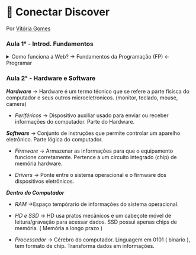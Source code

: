 # :space_invader: Conectar Discover
Por [Vitória Gomes](https://github.com/vitoriacgomes)
### Aula 1° - Introd. Fundamentos
 <details>
  <summary>Como funciona a Web? -> Fundamentos da Programação (FP) <- Programar</summary>
 
   ***Programar***

-> Programar é por um lado relacionado a algoritmos (passos para resolver um problema, uma sequência lógica) e a Lógica de Programação (aplicando os passos para construir o algoritmo), entender como o computador funciona. E por outro lado dar instruções ( em cima de dados, com a manipulação, fazemos como uma receita de bolo) Resolver Problemas ( Entender o problema como chave, pois não da pra seguir sem ter conhecimento total da questão).  

***Como funciona a Web?*** 

-> Existe o  caminho Simples: vocÊ digita o site que quer entrar como: google.com.br, e já é direcionado para ele. E existe o caminho Avançado: 1° digita a Url (localizador e identificador): https:// google.com.br,(http-trocar mensagem entre computadores) assim foi iniciada uma comunicação entre o computador (cliente) com o servidor. 2° O endereço é convertido em um IP (49,73,21,21) através do DNS(converte dominio em IP). 3° Seu pedido está percorrendo diversos proxies(encaminha os pacotes). 4° seu pedido chega ao servidor, servidor analisa e da a resposta.
</details>
 
### Aula 2° - Hardware e Software

***Hardware***
 -> Hardware é um termo técnico que se refere a parte físisca do computador e seus outros microeletronicos. (monitor, teclado, mouse, camera)
 
- *Periféricos*
 -> Dispositivo auxiliar usado para enviar ou receber informações do computador. Parte do Hardware.

***Software***
-> Conjunto de instruções que permite controlar um aparelho eletrônico. Parte lógica do computador. 

- *Firmware* 
 -> Armazenar as informações para que o equipamento funcione corretamente. Pertence a um circuito integrado (chip) de memória hardware. 
 
 - *Drivers*
  -> Ponte entre o sistema operacional e o firmware dos dispositivos eletrônicos. 
 
***Dentro do Computador***
 - *RAM*
  ->Espaço tempórario de informações do sistema operacional. 
 
 - *HD e SSD*
  -> HD usa pratos mecânicos e um cabeçote móvel de leitura/gravação para acessar dados. SSD possui apenas chips de memória. ( Memória a longo prazo ) 
- *Processador*
 -> Cérebro do computador. Linguagem em 0101 ( binario ), tem formato de chip. Transforma dados em informações. 
 
 
